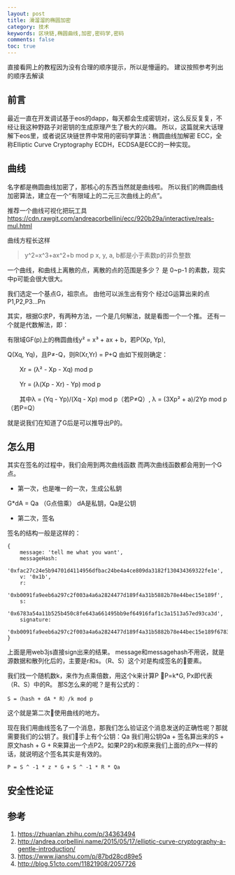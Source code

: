 ```yaml
---
layout: post
title: 滑溜溜的椭圆加密
category: 技术
keywords: 区块链,椭圆曲线,加密,密码学,密码
comments: false
toc: true
---
```

直接看网上的教程因为没有合理的顺序提示，所以是懵逼的。
建议按照参考列出的顺序去解读

## 前言
最近一直在开发调试基于eos的dapp，每天都会生成密钥对，这么反反复复，不经让我这种野路子对密钥的生成原理产生了极大的兴趣。
所以，这篇就来大话理解下eos里，或者说区块链世界中常用的密码学算法：椭圆曲线加解密
ECC，全称Elliptic Curve Cryptography
ECDH，ECDSA是ECC的一种实现。

## 曲线
名字都是椭圆曲线加密了，那核心的东西当然就是曲线啦。
所以我们的椭圆曲线加密算法，建立在一个“有限域上的二元三次曲线上的点”。

推荐一个曲线可视化把玩工具
https://cdn.rawgit.com/andreacorbellini/ecc/920b29a/interactive/reals-mul.html

曲线方程长这样
> y^2=x^3+ax^2+b mod p
> x, y, a, b都是小于素数p的非负整数

一个曲线，和曲线上离散的点，离散的点的范围是多少？
是 0~p-1 的素数，现实中p可能会很大很大。

我们选定一个基点G，祖宗点。
由他可以派生出有穷个 经过G运算出来的点P1,P2,P3...Pn

其实，根据G求P，有两种方法，一个是几何解法，就是看图一个一个推。
还有一个就是代数解法，即：

有限域GF(p)上的椭圆曲线y² = x³ + ax + b，若P(Xp, Yp),

 Q(Xq, Yq)，且P≠-Q，则R(Xr,Yr) = P+Q 由如下规则确定：

　　Xr = (λ² - Xp - Xq) mod p

　　Yr = (λ(Xp - Xr) - Yp) mod p

　　其中λ = (Yq - Yp)/(Xq - Xp) mod p（若P≠Q）, λ = (3Xp² + a)/2Yp mod p（若P=Q）

就是说我们在知道了G后是可以推导出P的。

## 怎么用
其实在签名的过程中，我们会用到两次曲线函数
而两次曲线函数都会用到一个G点。

- 第一次，也是唯一的一次，生成公私鈅
  
G*dA = Qa （G点倍乘）
dA是私钥，Qa是公钥

- 第二次，签名

签名的结构一般是这样的：
```
{ 
    message: 'tell me what you want',
    messageHash:
   '0xfac27c24e5b94701d4114956dfbac24be4a4ce809da3182f130434369322fe1e',
    v: '0x1b',
    r:
   '0xb0091fa9eeb6a297c2f003a4a6a2824477d189f4a31b5882b78e44bec15e189f',
    s:
   '0x6783a54a11b525b450c8fe643a661495bb9ef64916faf1c3a1513a57ed93ca3d',
    signature:
   '0xb0091fa9eeb6a297c2f003a4a6a2824477d189f4a31b5882b78e44bec15e189f6783a54a11b525b450c8fe643a661495bb9ef64916faf1c3a1513a57ed93ca3d1b' 
}

```
上面是用web3js直接sign出来的结果。
message和messagehash不用说，就是源数据和散列化后的，主要是r和s。（R、S）这个对是构成签名的要素。

我们找一个随机数k，来作为点乘倍数，用这个k来计算P
P=k*G, Px即代表 （R、S）中的R。
那S怎么来的呢？是有公式的：
```
S =（hash + dA * R）/k mod p
```

这个就是第二次使用曲线的地方。


现在我们用曲线签名了一个消息，那我们怎么验证这个消息发送的正确性呢？那就需要我们的公钥了。我们手上有个公钥：Qa
我们用公钥Qa + 签名算出来的S + 原文hash + G + R来算出一个点P2。如果P2的x和原来我们上面的点Px一样的话，就说明这个签名其实是有效的。
```
P = S ^ -1 * z * G + S ^ -1 * R * Qa
```

## 安全性论证


## 参考
1. https://zhuanlan.zhihu.com/p/34363494
2. http://andrea.corbellini.name/2015/05/17/elliptic-curve-cryptography-a-gentle-introduction/
3. https://www.jianshu.com/p/87bd28cd89e5
4. http://blog.51cto.com/11821908/2057726
